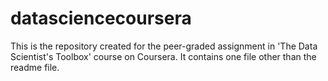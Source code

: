 # datasciencecoursera
This is the repository created for the peer-graded assignment in 'The Data Scientist's Toolbox' course on Coursera.
It contains one file other than the readme file. 
